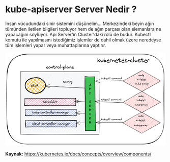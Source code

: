 
# kube-apiserver Server Nedir ?

İnsan vücudundaki sinir sistemini düşünelim... Merkezindeki beyin ağın tümünden iletilen bilgileri topluyor hem de ağın parçası olan elemanlara ne yapacağını söylüyor. Api Server'ın Cluster'daki rolü de budur. Kubectl komutu ile yapılmasını istediğimiz işlemler de dahil olmak üzere neredeyse tüm işlemleri yapar veya muhattaplarına yaptırır. 

![image](https://github.com/hae-shin/kubernetes-cluster/blob/main/kubernetes-cluster.png)


**Kaynak:** https://kubernetes.io/docs/concepts/overview/components/
